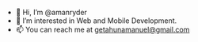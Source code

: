 - 👋 Hi, I’m @amanryder
- 👀 I’m interested in Web and Mobile Development.
- 📫 You can reach me at getahunamanuel@gmail.com

<!---
amanryder/amanryder is a ✨ special ✨ repository because its `README.md` (this file) appears on your GitHub profile.
You can click the Preview link to take a look at your changes.
--->
